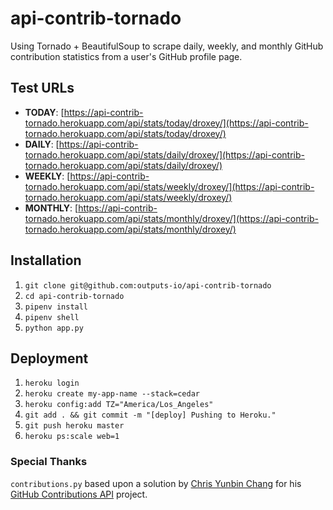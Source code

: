 # api-contrib-tornado

Using Tornado + BeautifulSoup to scrape daily, weekly, and monthly GitHub contribution statistics from a user's GitHub profile page.

## Test URLs

* **TODAY**: [https://api-contrib-tornado.herokuapp.com/api/stats/today/droxey/](https://api-contrib-tornado.herokuapp.com/api/stats/today/droxey/)
* **DAILY**: [https://api-contrib-tornado.herokuapp.com/api/stats/daily/droxey/](https://api-contrib-tornado.herokuapp.com/api/stats/daily/droxey/)
* **WEEKLY**: [https://api-contrib-tornado.herokuapp.com/api/stats/weekly/droxey/](https://api-contrib-tornado.herokuapp.com/api/stats/weekly/droxey/)
* **MONTHLY**: [https://api-contrib-tornado.herokuapp.com/api/stats/monthly/droxey/](https://api-contrib-tornado.herokuapp.com/api/stats/monthly/droxey/)

## Installation

1. `git clone git@github.com:outputs-io/api-contrib-tornado`
1. `cd api-contrib-tornado`
1. `pipenv install`
1. `pipenv shell`
1. `python app.py`

## Deployment

1. `heroku login`
1. `heroku create my-app-name --stack=cedar`
1. `heroku config:add TZ="America/Los_Angeles"`
1. `git add . && git commit -m "[deploy] Pushing to Heroku."`
1. `git push heroku master`
1. `heroku ps:scale web=1`

### Special Thanks

 `contributions.py` based upon a solution by [Chris Yunbin Chang](https://github.com/Yunbin-Chang) for his [GitHub Contributions API](https://github.com/Yunbin-Chang/Github-Contributions-API) project.
